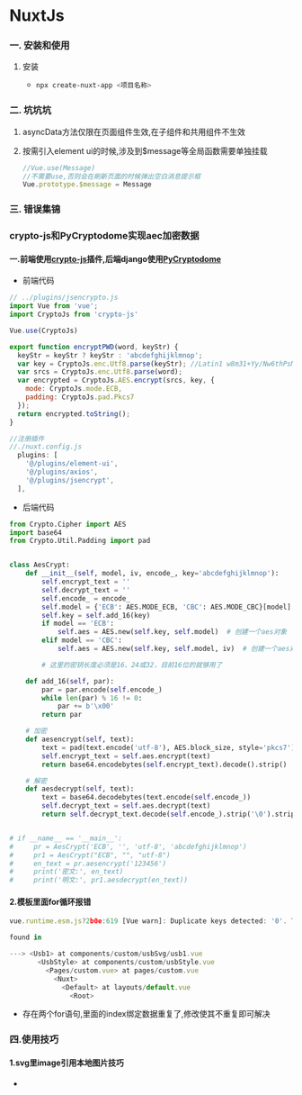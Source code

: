 # NuxtJs

### 一. 安装和使用

1. 安装

   - ```bash
     npx create-nuxt-app <项目名称>
     ```

### 二. 坑坑坑

1. asyncData方法仅限在页面组件生效,在子组件和共用组件不生效

2. 按需引入element ui的时候,涉及到$message等全局函数需要单独挂载

   ```javascript
   //Vue.use(Message)
   //不需要use,否则会在刷新页面的时候弹出空白消息提示框
   Vue.prototype.$message = Message
   ```

   

### 三. 错误集锦

### crypto-js和PyCryptodome实现aec加密数据

#### 一.前端使用[crypto-js](https://github.com/brix/crypto-js)插件,后端django使用[PyCryptodome](https://pypi.org/project/pycryptodome/)

- 前端代码

```javascript
// ../plugins/jsencrypto.js
import Vue from 'vue';
import CryptoJs from 'crypto-js'

Vue.use(CryptoJs)

export function encryptPWD(word, keyStr) {
  keyStr = keyStr ? keyStr : 'abcdefghijklmnop';
  var key = CryptoJs.enc.Utf8.parse(keyStr); //Latin1 w8m31+Yy/Nw6thPsMpO5fg==
  var srcs = CryptoJs.enc.Utf8.parse(word);
  var encrypted = CryptoJs.AES.encrypt(srcs, key, {
    mode: CryptoJs.mode.ECB,
    padding: CryptoJs.pad.Pkcs7
  });
  return encrypted.toString();
}

//注册插件
//./nuxt.config.js
  plugins: [
    '@/plugins/element-ui',
    '@/plugins/axios',
    '@/plugins/jsencrypt',
  ],
```

- 后端代码

```python
from Crypto.Cipher import AES
import base64
from Crypto.Util.Padding import pad


class AesCrypt:
    def __init__(self, model, iv, encode_, key='abcdefghijklmnop'):
        self.encrypt_text = ''
        self.decrypt_text = ''
        self.encode_ = encode_
        self.model = {'ECB': AES.MODE_ECB, 'CBC': AES.MODE_CBC}[model]
        self.key = self.add_16(key)
        if model == 'ECB':
            self.aes = AES.new(self.key, self.model)  # 创建一个aes对象
        elif model == 'CBC':
            self.aes = AES.new(self.key, self.model, iv)  # 创建一个aes对象

        # 这里的密钥长度必须是16、24或32，目前16位的就够用了

    def add_16(self, par):
        par = par.encode(self.encode_)
        while len(par) % 16 != 0:
            par += b'\x00'
        return par

    # 加密
    def aesencrypt(self, text):
        text = pad(text.encode('utf-8'), AES.block_size, style='pkcs7')
        self.encrypt_text = self.aes.encrypt(text)
        return base64.encodebytes(self.encrypt_text).decode().strip()

    # 解密
    def aesdecrypt(self, text):
        text = base64.decodebytes(text.encode(self.encode_))
        self.decrypt_text = self.aes.decrypt(text)
        return self.decrypt_text.decode(self.encode_).strip('\0').strip("\n")


# if __name__ == '__main__':
#     pr = AesCrypt('ECB', '', 'utf-8', 'abcdefghijklmnop')
#     pr1 = AesCrypt("ECB", "", "utf-8")
#     en_text = pr.aesencrypt('123456')
#     print('密文:', en_text)
#     print('明文:', pr1.aesdecrypt(en_text))

```

#### 2.模板里面for循环报错

```javascript
vue.runtime.esm.js?2b0e:619 [Vue warn]: Duplicate keys detected: '0'. This may cause an update error.

found in

---> <Usb1> at components/custom/usbSvg/usb1.vue
       <UsbStyle> at components/custom/usbStyle.vue
         <Pages/custom.vue> at pages/custom.vue
           <Nuxt>
             <Default> at layouts/default.vue
               <Root>
```

- 存在两个for语句,里面的index绑定数据重复了,修改使其不重复即可解决

### 四.使用技巧

#### 1.svg里image引用本地图片技巧

- 

